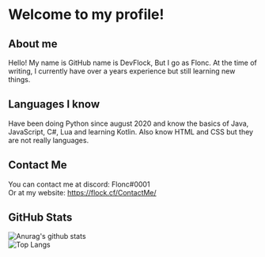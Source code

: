 # Welcome to my profile!

## About me
Hello! My name is GitHub name is DevFlock, But I go as Flonc. At the time of writing, I currently have over a years experience but still learning new things. 

## Languages I know
Have been doing Python since august 2020 and know the basics of Java, JavaScript, C#, Lua and learning Kotlin.
Also know HTML and CSS but they are not really languages.

## Contact Me
You can contact me at discord: Flonc#0001<br>
Or at my website: https://flock.cf/ContactMe/

## GitHub Stats 
![Anurag's github stats](https://github-readme-stats.vercel.app/api?username=DevFlock&show_icons=true&theme=dark)<br>
![Top Langs](https://github-readme-stats.vercel.app/api/top-langs/?username=DevFlock&theme=dark)
